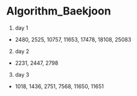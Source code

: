# Algorithm_Baekjoon
1. day 1
- 2480, 2525, 10757, 11653, 17478, 18108, 25083
2. day 2
- 2231, 2447, 2798
3. day 3
- 1018, 1436, 2751, 7568, 11650, 11651
